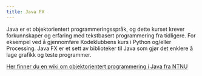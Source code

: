 ```yaml
---
title: Java FX
---
```


Java er et objektorientert programmeringsspråk, og dette kurset krever forkunnskaper og erfaring med 
tekstbasert programmering fra tidligere. For eksempel ved å gjennomføre Kodeklubbens kurs i Python og/eller 
Processing. Java FX er et sett av biblioteker til Java som gjør det enklere å lage grafikk og teste programmer.

[Her finner du en wiki om objektorientert programmering i Java fra NTNU](https://www.ntnu.no/wiki/display/tdt4100/Faginnhold)